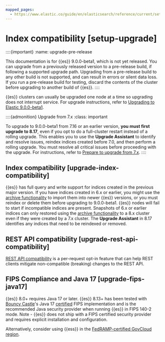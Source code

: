 ```yaml
---
mapped_pages:
  - https://www.elastic.co/guide/en/elasticsearch/reference/current/setup-upgrade.html
---
```


# Index compatibility [setup-upgrade]

::::{important}
:name: upgrade-pre-release

This documentation is for {{es}} 9.0.0-beta1, which is not yet released. You can upgrade from a previously released version to a pre-release build, if following a supported upgrade path. Upgrading from a pre-release build to any other build is not supported, and can result in errors or silent data loss. If you run a pre-release build for testing, discard the contents of the cluster before upgrading to another build of {{es}}.
::::


{{es}} clusters can usually be upgraded one node at a time so upgrading does not interrupt service. For upgrade instructions, refer to [Upgrading to Elastic 9.0.0-beta1](../deployment-or-cluster.md).

::::{admonition} Upgrade from 7.x
:class: important

To upgrade to 9.0.0-beta1 from 7.16 or an earlier version, **you must first upgrade to 8.17**, even if you opt to do a full-cluster restart instead of a rolling upgrade. This enables you to use the **Upgrade Assistant** to identify and resolve issues, reindex indices created before 7.0, and then perform a rolling upgrade. You must resolve all critical issues before proceeding with the upgrade. For instructions, refer to [Prepare to upgrade from 7.x](../deployment-or-cluster.md#prepare-to-upgrade).
::::



## Index compatibility [upgrade-index-compatibility]

{{es}} has full query and write support for indices created in the previous major version. If you have indices created in 6.x or earlier, you might use the [archive functionality](../deployment-or-cluster/reading-indices-from-older-elasticsearch-versions.md) to import them into newer {{es}} versions, or you must reindex or delete them before upgrading to 9.0.0-beta1. {{es}} nodes will fail to start if incompatible indices are present. Snapshots of 6.x or earlier indices can only restored using the [archive functionality](../deployment-or-cluster/reading-indices-from-older-elasticsearch-versions.md) to a 8.x cluster even if they were created by a 7.x cluster. The **Upgrade Assistant** in 8.17 identifies any indices that need to be reindexed or removed.


## REST API compatibility [upgrade-rest-api-compatibility]

[REST API compatibility](https://www.elastic.co/guide/en/elasticsearch/reference/current/rest-api-compatibility.html) is a per-request opt-in feature that can help REST clients mitigate non-compatible (breaking) changes to the REST API.


## FIPS Compliance and Java 17 [upgrade-fips-java17]

{{es}} 8.0+ requires Java 17 or later. {{es}} 8.13+ has been tested with [Bouncy Castle](https://www.bouncycastle.org/java.md)'s Java 17 [certified](https://csrc.nist.gov/projects/cryptographic-module-validation-program/certificate/4616) FIPS implementation and is the recommended Java security provider when running {{es}} in FIPS 140-2 mode. Note - {{es}} does not ship with a FIPS certified security provider and requires explicit installation and configuration.

Alternatively, consider using {{ess}} in the [FedRAMP-certified GovCloud region](https://www.elastic.co/industries/public-sector/fedramp).
